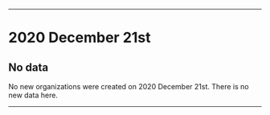 
***

# 2020 December 21st

## No data

No new organizations were created on 2020 December 21st. There is no new data here.

***
